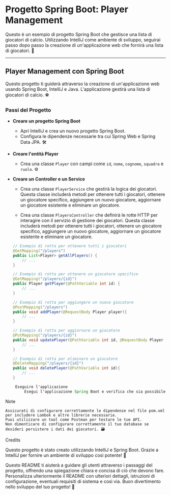 # Progetto Spring Boot: Player Management

Questo è un esempio di progetto Spring Boot che gestisce una lista di giocatori di calcio. Utilizzando IntelliJ come ambiente di sviluppo, seguirai passo dopo passo la creazione di un'applicazione web che fornirà una lista di giocatori. 🚀

---

## Player Management con Spring Boot

Questo progetto ti guiderà attraverso la creazione di un'applicazione web usando Spring Boot, IntelliJ e Java. L'applicazione gestirà una lista di giocatori di calcio. ⚽

### Passi del Progetto

- **Creare un progetto Spring Boot**
   - Apri IntelliJ e crea un nuovo progetto Spring Boot.
   - Configura le dipendenze necessarie tra cui Spring Web e Spring Data JPA. 🛠️

- **Creare l'entità Player**
   - Crea una classe `Player` con campi come `id`, `nome`, `cognome`, `squadra` e `ruolo`. ⚙️

- **Creare un Controller e un Service**

   - Crea una classe `PlayerService` che gestirà la logica dei giocatori. Questa classe includerà metodi per ottenere tutti i giocatori, ottenere un giocatore specifico, aggiungere un nuovo giocatore, aggiornare un giocatore esistente e eliminare un giocatore.
  
   - Crea una classe `PlayersController` che definirà le rotte HTTP per interagire con il servizio di gestione dei giocatori. Questa classe includerà metodi per ottenere tutti i giocatori, ottenere un giocatore specifico, aggiungere un nuovo giocatore, aggiornare un giocatore esistente e eliminare un giocatore.

   ```java
   // Esempio di rotta per ottenere tutti i giocatori
   @GetMapping("/players")
   public List<Player> getAllPlayers() {
       // ...
   }

   // Esempio di rotta per ottenere un giocatore specifico
   @GetMapping("/players/{id}")
   public Player getPlayer(@PathVariable int id) {
       // ...
   }

   // Esempio di rotta per aggiungere un nuovo giocatore
   @PostMapping("/players")
   public void addPlayer(@RequestBody Player player){
       // ...
   }

   // Esempio di rotta per aggiornare un giocatore
   @PutMapping("/players/{id}")
   public void updatePlayer(@PathVariable int id, @RequestBody Player player){
       // ...
   }

   // Esempio di rotta per eliminare un giocatore
   @DeleteMapping("/players/{id}")
   public void deletePlayer(@PathVariable int id){
       // ...
   }

    Eseguire l'applicazione
        Esegui l'applicazione Spring Boot e verifica che sia possibile utilizzare Postman o un altro strumento simile per effettuare richieste HTTP per interagire con i giocatori. 🏃‍♂️

Note

    Assicurati di configurare correttamente le dipendenze nel file pom.xml per includere Lombok e altre librerie necessarie.
    Puoi utilizzare un tool come Postman per testare le tue API.
    Non dimenticare di configurare correttamente il tuo database se desideri persistere i dati dei giocatori. 🗃️

Credits

Questo progetto è stato creato utilizzando IntelliJ e Spring Boot. Grazie a IntelliJ per fornire un ambiente di sviluppo così potente! 👏

Questo README ti aiuterà a guidare gli utenti attraverso i passaggi del progetto, offrendo una spiegazione chiara e concisa di ciò che devono fare. Personalizza ulteriormente il README con ulteriori dettagli, istruzioni di configurazione, eventuali requisiti di sistema e così via. Buon divertimento nello sviluppo del tuo progetto! 🎉
